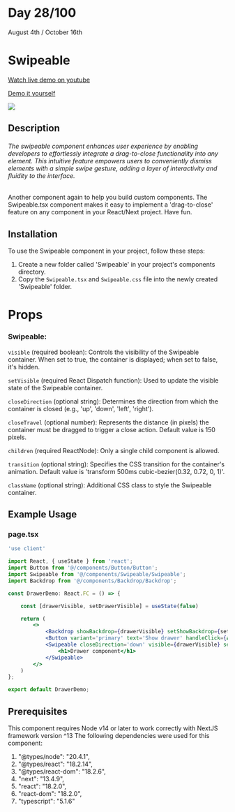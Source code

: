 # Day 28/100

August 4th / October 16th

# Swipeable
<a href="https://youtu.be/z5tCuBnRNTg" target="_blank">Watch live demo on youtube</a>

<a href="https://100daysofcomponents.netlify.app/Swipeable" target="_blank">Demo it yourself</a>

<a href="https://100daysofcomponents.netlify.app/Swipeable" target="_blank"><img src="https://cdn.discordapp.com/attachments/715319623637270638/1137962714313007154/image.png"/></a>  

## Description 

###### The swipeable component enhances user experience by enabling developers to effortlessly integrate a drag-to-close functionality into any element. This intuitive feature empowers users to conveniently dismiss elements with a simple swipe gesture, adding a layer of interactivity and fluidity to the interface.

Another component again to help you build custom components. The Swipeable.tsx component makes it easy to implement a 'drag-to-close' feature on any component in your React/Next project. Have fun.

## Installation 

To use the Swipeable component in your project, follow these steps:

1. Create a new folder called 'Swipeable' in your project's components directory.
2. Copy the `Swipeable.tsx` and `Swipeable.css` file into the newly created 'Swipeable' folder.

# Props 
### Swipeable:
`visible` (required boolean): Controls the visibility of the Swipeable container. When set to true, the container is displayed; when set to false, it's hidden.

`setVisible` (required React Dispatch function): Used to update the visible state of the Swipeable container.

`closeDirection` (optional string): Determines the direction from which the container is closed (e.g., 'up', 'down', 'left', 'right').

`closeTravel` (optional number): Represents the distance (in pixels) the container must be dragged to trigger a close action. Default value is 150 pixels.

`children` (required ReactNode): Only a single child component is allowed.

`transition` (optional string): Specifies the CSS transition for the container's animation. Default value is 'transform 500ms cubic-bezier(0.32, 0.72, 0, 1)'.

`className` (optional string): Additional CSS class to style the Swipeable container.

## Example Usage
### page.tsx
```jsx
'use client'

import React, { useState } from 'react';
import Button from '@/components/Button/Button';
import Swipeable from '@/components/Swipeable/Swipeable';
import Backdrop from '@/components/Backdrop/Backdrop';

const DrawerDemo: React.FC = () => {

    const [drawerVisible, setDrawerVisible] = useState(false)

    return (
        <>
            <Backdrop showBackdrop={drawerVisible} setShowBackdrop={setDrawerVisible}/> 
            <Button variant='primary' text='Show drawer' handleClick={async () => setDrawerVisible(true)} />
            <Swipeable closeDirection='down' visible={drawerVisible} setVisible={setDrawerVisible}>
                <h1>Drawer component</h1>
            </Swipeable>
        </>
    )
};

export default DrawerDemo;
```

## Prerequisites
This component requires Node v14 or later to work correctly with NextJS framework version ^13
The following dependencies were used for this component:
1. "@types/node": "20.4.1",
2. "@types/react": "18.2.14",
3. "@types/react-dom": "18.2.6",
4. "next": "13.4.9",
5. "react": "18.2.0",
6. "react-dom": "18.2.0",
7. "typescript": "5.1.6"

